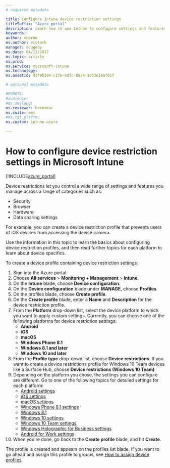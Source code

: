 ```yaml
---
# required metadata

title: Configure Intune device restriction settings
titleSuffix: "Azure portal"
description: Learn how to use Intune to configure settings and features on devices you manage."
keywords:
author: vhorne
ms.author: victorh
manager: dougeby
ms.date: 04/12/2017
ms.topic: article
ms.prod:
ms.service: microsoft-intune
ms.technology:
ms.assetid: 42f9b104-c1f6-4dfc-8aa4-1d33e1eaf61f

# optional metadata

#ROBOTS:
#audience:
#ms.devlang:
ms.reviewer: heenamac
ms.suite: ems
#ms.tgt_pltfrm:
ms.custom: intune-azure

---
```


# How to configure device restriction settings in Microsoft Intune

[!INCLUDE[azure_portal](./includes/azure_portal.md)]

Device restrictions let you control a wide range of settings and features you manage across a range of categories such as:
- Security
- Browser
- Hardware
- Data sharing settings

For example, you can create a device restriction profile that prevents users of iOS devices from accessing the device camera.

Use the information in this topic to learn the basics about configuring device restriction profiles, and then read further topics for each platform to learn about device specifics.

To create a device profile containing device restriction settings:

1. Sign into the Azure portal.
2. Choose **All services** > **Monitoring + Management** > **Intune**.
3. On the **Intune** blade, choose **Device configuration**.
2. On the **Device configuration** blade under **MANAGE**, choose **Profiles**.
3. On the profiles blade, choose **Create profile**.
4. On the **Create profile** blade, enter a **Name** and **Description** for the device restriction profile.
5. From the **Platform** drop-down list, select the device platform to which you want to apply custom settings. Currently, you can choose one of the following platforms for device restriction settings:
	- **Android**
	- **iOS**
	- **macOS**
	- **Windows Phone 8.1**
	- **Windows 8.1 and later**
	- **Windows 10 and later**
6. From the **Profile type** drop-down list, choose **Device restrictions**. If you want to create a device restrictions profile for Windows 10 Team devices like a Surface Hub, choose **Device restrictions (Windows 10 Team)**.
7. Depending on the platform you chose, the settings you can configure are different. Go to one of the following topics for detailed settings for each platform:
	- [Android settings](device-restrictions-android.md)
	- [iOS settings](device-restrictions-ios.md)
	- [macOS settings](device-restrictions-macos.md)
	- [Windows Phone 8.1 settings](device-restrictions-windows-phone-8-1.md)
	- [Windows 8.1](device-restrictions-windows-8-1.md)
	- [Windows 10 settings](device-restrictions-windows-10.md)
	- [Windows 10 Team settings](device-restrictions-windows-10-teams.md)
	- [Windows Holographic for Business settings](device-restrictions-windows-holographic.md)
	- [Android for Work settings](device-restrictions-android-for-work.md)
8. When you're done, go back to the **Create profile** blade, and hit **Create**.

The profile is created and appears on the profiles list blade.
If you want to go ahead and assign this profile to groups, see [How to assign device profiles](device-profile-assign.md).

<!--  Removing image as part of design review; retaining source until we known the disposition.

## Example of device restriction settings

In this high-level example, you'll create a device restriction policy that blocks the use of the built-in camera app on Android devices.

![How to disable the camera on Android devices](./media/disable-android-camera.png)

-->